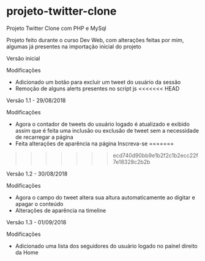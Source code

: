 # projeto-twitter-clone
Projeto Twitter Clone com PHP e MySql

Projeto feito durante o curso Dev Web, com alterações feitas por mim, algumas já presentes na importação inicial do projeto

Versão inicial

Modificações

- Adicionado um botão para excluir um tweet do usuário da sessão
- Remoção de alguns alerts presentes no script js
<<<<<<< HEAD

Versão 1.1 - 29/08/2018

Modificações

- Agora o contador de tweets do usuário logado é atualizado e exibido assim que é feita uma inclusão ou exclusão de tweet sem a necessidade de recarregar a página
- Feita alterações de aparência na página Inscreva-se
=======
>>>>>>> ecd740d90bb9e1b2f2c1b2ecc22f7e18328c2b2b

Versão 1.2 - 30/08/2018

Modificações

- Agora o campo do tweet altera sua altura automaticamente ao digitar e apagar o conteúdo
- Alterações de aparência na timeline

Versão 1.3 - 01/09/2018

Modificações

- Adicionado uma lista dos seguidores do usuário logado no paínel direito da Home
